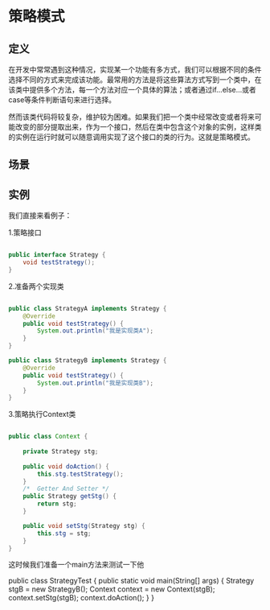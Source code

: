 # 策略模式

## 定义

在开发中常常遇到这种情况，实现某一个功能有多方式，我们可以根据不同的条件选择不同的方式来完成该功能。最常用的方法是将这些算法方式写到一个类中，在该类中提供多个方法，每一个方法对应一个具体的算法；或者通过if…else…或者case等条件判断语句来进行选择。

然而该类代码将较复杂，维护较为困难。如果我们把一个类中经常改变或者将来可能改变的部分提取出来，作为一个接口，然后在类中包含这个对象的实例，这样类的实例在运行时就可以随意调用实现了这个接口的类的行为。这就是策略模式。

## 场景

## 实例


我们直接来看例子：

1.策略接口

```java

public interface Strategy {
    void testStrategy();
}

```
2.准备两个实现类

```java

public class StrategyA implements Strategy {
    @Override
    public void testStrategy() {
        System.out.println("我是实现类A");
    }
}

public class StrategyB implements Strategy {
    @Override
    public void testStrategy() {
        System.out.println("我是实现类B");
    }
}
```
3.策略执行Context类

```java

public class Context {
    
    private Strategy stg;
    
    public void doAction() {
        this.stg.testStrategy();
    }
    /*  Getter And Setter */
    public Strategy getStg() {
        return stg;
    }

    public void setStg(Strategy stg) {
        this.stg = stg;
    }
}
```

这时候我们准备一个main方法来测试一下他

public class StrategyTest {
    public static void main(String[] args) {
        Strategy stgB = new StrategyB();
        Context context = new Context(stgB);
        context.setStg(stgB);
        context.doAction();
    }
}

```